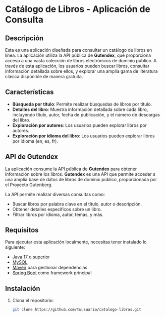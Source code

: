 # Catálogo de Libros - Aplicación de Consulta

## Descripción

Esta es una aplicación diseñada para consultar un catálogo de libros en línea. La aplicación utiliza la API pública de **Gutendex**, que proporciona acceso a una vasta colección de libros electrónicos de dominio público. 
A través de esta aplicación, los usuarios pueden buscar libros, consultar información detallada sobre ellos, y explorar una amplia gama de literatura clásica disponible de manera gratuita.

## Características

- **Búsqueda por título**: Permite realizar búsquedas de libros por título.
- **Detalles del libro**: Muestra información detallada sobre cada libro, incluyendo título, autor, fecha de publicación, y el número de descargas del libro.
- **Exploración por autores**: Los usuarios pueden explorar libros por autores.
- **Exploración por idioma del libro**: Los usuarios pueden explorar libros por idioma (en, es, fr).

## API de Gutendex

La aplicación consume la API pública de **Gutendex** para obtener información sobre los libros. **Gutendex** es una API que permite acceder a una amplia base de datos de libros de dominio público, proporcionada por el Proyecto Gutenberg.

La API permite realizar diversas consultas como:
- Buscar libros por palabra clave en el título, autor o descripción.
- Obtener detalles específicos sobre un libro.
- Filtrar libros por idioma, autor, temas, y más.

## Requisitos

Para ejecutar esta aplicación localmente, necesitas tener instalado lo siguiente:

- [Java 17 o superior](https://adoptopenjdk.net/)
- [MySQL](https://www.mysql.com/)
- [Maven](https://maven.apache.org/) para gestionar dependencias
- [Spring Boot](https://spring.io/projects/spring-boot) como framework principal

## Instalación

1. Clona el repositorio:

   ```bash
   git clone https://github.com/tuusuario/catalogo-libros.git
